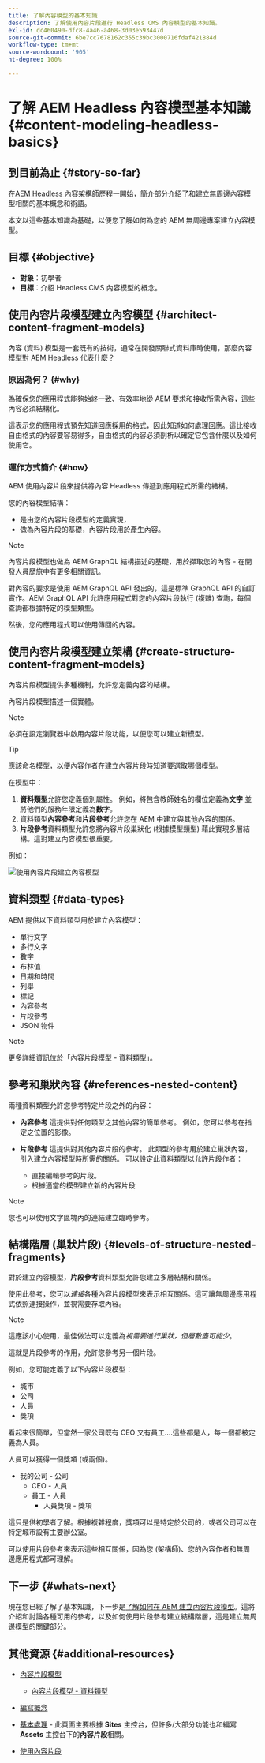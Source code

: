 ```yaml
---
title: 了解內容模型的基本知識
description: 了解使用內容片段進行 Headless CMS 內容模型的基本知識。
exl-id: dc460490-dfc8-4a46-a468-3d03e593447d
source-git-commit: 6be7cc7678162c355c39bc3000716fdaf421884d
workflow-type: tm+mt
source-wordcount: '905'
ht-degree: 100%

---
```


# 了解 AEM Headless 內容模型基本知識 {#content-modeling-headless-basics}

## 到目前為止 {#story-so-far}

在[AEM Headless 內容架構師歷程](overview.md)一開始，[簡介](introduction.md)部分介紹了和建立無周邊內容模型相關的基本概念和術語。

本文以這些基本知識為基礎，以便您了解如何為您的 AEM 無周邊專案建立內容模型。

## 目標 {#objective}

* **對象**：初學者
* **目標**：介紹 Headless CMS 內容模型的概念。

## 使用內容片段模型建立內容模型 {#architect-content-fragment-models}

內容 (資料) 模型是一套既有的技術，通常在開發關聯式資料庫時使用，那麼內容模型對 AEM Headless 代表什麼？

### 原因為何？ {#why}

為確保您的應用程式能夠始終一致、有效率地從 AEM 要求和接收所需內容，這些內容必須結構化。

這表示您的應用程式預先知道回應採用的格式，因此知道如何處理回應。這比接收自由格式的內容要容易得多，自由格式的內容必須剖析以確定它包含什麼以及如何使用它。

### 運作方式簡介 {#how}

AEM 使用內容片段來提供將內容 Headless 傳遞到應用程式所需的結構。

您的內容模型結構：

* 是由您的內容片段模型的定義實現，
* 做為內容片段的基礎，內容片段用於產生內容。

>[!NOTE]
>
>內容片段模型也做為 AEM GraphQL 結構描述的基礎，用於擷取您的內容 - 在開發人員歷旅中有更多相關資訊。

對內容的要求是使用 AEM GraphQL API 發出的，這是標準 GraphQL API 的自訂實作。AEM GraphQL API 允許應用程式對您的內容片段執行 (複雜) 查詢，每個查詢都根據特定的模型類型。

然後，您的應用程式可以使用傳回的內容。

## 使用內容片段模型建立架構 {#create-structure-content-fragment-models}

內容片段模型提供多種機制，允許您定義內容的結構。

內容片段模型描述一個實體。

>[!NOTE]
>必須在設定瀏覽器中啟用內容片段功能，以便您可以建立新模型。

>[!TIP]
>
>應該命名模型，以便內容作者在建立內容片段時知道要選取哪個模型。

在模型中：

1. **資料類型**允許您定義個別屬性。
例如，將包含教師姓名的欄位定義為**文字** 並將他們的服務年限定義為&#x200B;**數字**。
1. 資料類型&#x200B;**內容參考**&#x200B;和&#x200B;**片段參考**&#x200B;允許您在 AEM 中建立與其他內容的關係。
1. **片段參考**&#x200B;資料類型允許您將內容片段巢狀化 (根據模型類型) 藉此實現多層結構。這對建立內容模型很重要。

例如：

![使用內容片段建立內容模型](assets/headless-modeling-01.png "使用內容片段建立內容模型")

## 資料類型 {#data-types}

AEM 提供以下資料類型用於建立內容模型：

* 單行文字
* 多行文字
* 數字
* 布林值
* 日期和時間
* 列舉
* 標記
* 內容參考
* 片段參考
* JSON 物件

>[!NOTE]
>
>更多詳細資訊位於「內容片段模型 - 資料類型」。

## 參考和巢狀內容 {#references-nested-content}

兩種資料類型允許您參考特定片段之外的內容：

* **內容參考**
這提供對任何類型之其他內容的簡單參考。
例如，您可以參考在指定之位置的影像。

* **片段參考**
這提供對其他內容片段的參考。
此類型的參考用於建立巢狀內容，引入建立內容模型時所需的關係。
可以設定此資料類型以允許片段作者：
   * 直接編輯參考的片段。
   * 根據適當的模型建立新的內容片段

>[!NOTE]
>
>您也可以使用文字區塊內的連結建立臨時參考。

## 結構階層 (巢狀片段) {#levels-of-structure-nested-fragments}

對於建立內容模型，**片段參考**&#x200B;資料類型允許您建立多層結構和關係。

使用此參考，您可以&#x200B;*連接*&#x200B;各種內容片段模型來表示相互關係。這可讓無周邊應用程式依照連接操作，並視需要存取內容。

>[!NOTE]
>
>這應該小心使用，最佳做法可以定義為&#x200B;*視需要進行巢狀，但層數盡可能少*。

這就是片段參考的作用，允許您參考另一個片段。

例如，您可能定義了以下內容片段模型：

* 城市
* 公司
* 人員
* 獎項

看起來很簡單，但當然一家公司既有 CEO 又有員工....這些都是人，每一個都被定義為人員。

人員可以獲得一個獎項 (或兩個)。

* 我的公司 - 公司
   * CEO - 人員
   * 員工 - 人員
      * 人員獎項 - 獎項

這只是供初學者了解。根據複雜程度，獎項可以是特定於公司的，或者公司可以在特定城市設有主要辦公室。

可以使用片段參考來表示這些相互關係，因為您 (架構師)、您的內容作者和無周邊應用程式都可理解。

## 下一步 {#whats-next}

現在您已經了解了基本知識，下一步是[了解如何在 AEM 建立內容片段模型](model-structure.md)。這將介紹和討論各種可用的參考，以及如何使用片段參考建立結構階層，這是建立無周邊模型的關鍵部分。

## 其他資源 {#additional-resources}

* [內容片段模型](/help/sites-cloud/administering/content-fragments/content-fragments-models.md)

   * [內容片段模型 - 資料類型](/help/sites-cloud/administering/content-fragments/content-fragments-models.md#data-types)

* [編寫概念](/help/sites-cloud/authoring/getting-started/concepts.md)

* [基本處理](/help/sites-cloud/authoring/getting-started/basic-handling.md) - 此頁面主要根據 **Sites** 主控台，但許多/大部分功能也和編寫 **Assets** 主控台下的&#x200B;**內容片段**&#x200B;相關。

* [使用內容片段](/help/sites-cloud/administering/content-fragments/content-fragments.md)
